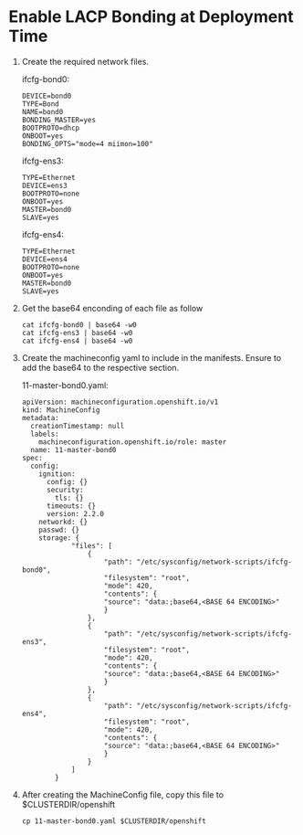 # Enable LACP Bonding at Deployment Time

1. Create the required network files.

   ifcfg-bond0:
    
    ```
    DEVICE=bond0
    TYPE=Bond
    NAME=bond0
    BONDING_MASTER=yes
    BOOTPROTO=dhcp
    ONBOOT=yes
    BONDING_OPTS="mode=4 miimon=100"
    ```
    
    ifcfg-ens3:
    
    ```
    TYPE=Ethernet
    DEVICE=ens3
    BOOTPROTO=none
    ONBOOT=yes
    MASTER=bond0
    SLAVE=yes

    ```
    
    ifcfg-ens4:
    
    ```
    TYPE=Ethernet
    DEVICE=ens4
    BOOTPROTO=none
    ONBOOT=yes
    MASTER=bond0
    SLAVE=yes
    ```
 
2. Get the base64 enconding of each file as follow

    ```
    cat ifcfg-bond0 | base64 -w0
    cat ifcfg-ens3 | base64 -w0
    cat ifcfg-ens4 | base64 -w0
    ```

3. Create the machineconfig yaml to include in the manifests. Ensure to add the base64 to the respective section.

    11-master-bond0.yaml:

    ```
    apiVersion: machineconfiguration.openshift.io/v1
    kind: MachineConfig
    metadata:
      creationTimestamp: null
      labels:
        machineconfiguration.openshift.io/role: master
      name: 11-master-bond0
    spec:
      config:
        ignition:
          config: {}
          security:
            tls: {}
          timeouts: {}
          version: 2.2.0
        networkd: {}
        passwd: {}
        storage: {
                "files": [
                    {
                        "path": "/etc/sysconfig/network-scripts/ifcfg-bond0",
                        "filesystem": "root",
                        "mode": 420,
                        "contents": {
                        "source": "data:;base64,<BASE 64 ENCODING>"
                        }
                    },
                    {
                        "path": "/etc/sysconfig/network-scripts/ifcfg-ens3",
                        "filesystem": "root",
                        "mode": 420,
                        "contents": {
                        "source": "data:;base64,<BASE 64 ENCODING>"
                        }
                    },
                    {
                        "path": "/etc/sysconfig/network-scripts/ifcfg-ens4",
                        "filesystem": "root",
                        "mode": 420,
                        "contents": {
                        "source": "data:;base64,<BASE 64 ENCODING>"
                        }
                    }     
                ]
            }
    ```
    
4. After creating the MachineConfig file, copy this file to $CLUSTERDIR/openshift

    ```
    cp 11-master-bond0.yaml $CLUSTERDIR/openshift
